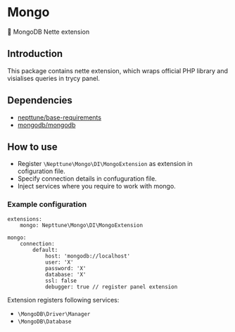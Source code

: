 # Mongo

:floppy_disk: MongoDB Nette extension 

## Introduction

This package contains nette extension, which wraps official PHP library and visialises queries in trycy panel.

## Dependencies

- [nepttune/base-requirements](https://github.com/nepttune/base-requirements)
- [mongodb/mongodb](https://github.com/mongodb/mongodb)

## How to use

- Register `\Nepttune\Mongo\DI\MongoExtension` as extension in cofiguration file.
- Specify connection details in confuguration file.
- Inject services where you require to work with mongo.

### Example configuration

```
extensions:
    mongo: Nepttune\Mongo\DI\MongoExtension
    
mongo:
    connection:
        default:
            host: 'mongodb://localhost'
            user: 'X'
            password: 'X'
            database: 'X'
            ssl: false
            debugger: true // register panel extension
```

Extension registers following services:

- `\MongoDB\Driver\Manager`
- `\MongoDB\Database`
